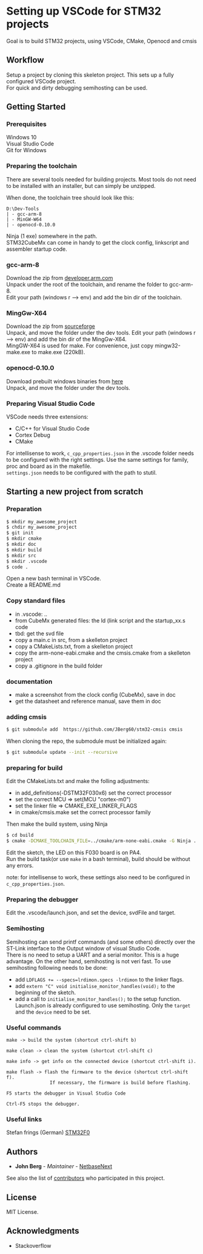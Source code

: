 # Setting up VSCode for STM32 projects
Goal is to build STM32 projects, using VSCode, CMake, Openocd and cmsis

## Workflow
Setup a project by cloning this skeleton project. This sets up a fully configured VSCode project.  
For quick and dirty debugging semihosting can be used.

## Getting Started

### Prerequisites
Windows 10  
Visual Studio Code  
Git for Windows  

### Preparing the toolchain
There are several tools needed for building projects. Most tools do not need to be installed with an installer, but can simply be unzipped.  

When done, the toolchain tree should look like this:  
```
D:\Dev-Tools
| - gcc-arm-8
| - MinGW-W64
| - openocd-0.10.0
```

Ninja (1 exe) somewhere in the path.  
STM32CubeMx can come in handy to get the clock config, linkscript and assembler startup code.  


### gcc-arm-8
Download the zip from [developer.arm.com](https://developer.arm.com/-/media/Files/downloads/gnu-rm/8-2019q3/RC1.1/gcc-arm-none-eabi-8-2019-q3-update-win32.exe?revision=b3eb9c4d-f49f-4694-8928-2084c9f090ac?product=GNU%20Arm%20Embedded%20Toolchain,32-bit,,Windows,8-2019-q3-update)  
Unpack under the root of the toolchain, and rename the folder to gcc-arm-8.  
Edit your path (windows r --> env) and add the bin dir of the toolchain.  

### MingGw-X64
Download the zip from [sourceforge](https://sourceforge.net/projects/mingw-w64/)  
Unpack, and move the folder under the dev tools.
Edit your path (windows r --> env) and add the bin dir of the MingGw-X64.  
MingGW-X64 is used for make.  For convenience, just copy mingw32-make.exe to make.exe (220kB).    

### openocd-0.10.0
Download prebuilt windows binaries from [here](http://www.freddiechopin.info/en/download/category/4-openocd)  
Unpack, and move the folder under the dev tools.  

### Preparing Visual Studio Code
VSCode needs three extensions:  
- C/C++ for Visual Studio Code  
- Cortex Debug  
- CMake

For intellisense to work, ```c_cpp_properties.json``` in the .vscode folder needs to be configured with the right settings. Use the same settings for family, proc and board as in the makefile.  
```settings.json``` needs to be configured with the path to stutil.

## Starting a new project from scratch

### Preparation

```sh
$ mkdir my_awesome_project
$ chdir my_awesome_project
$ git init
$ mkdir cmake
$ mkdir doc
$ mkdir build
$ mkdir src
$ mkdir .vscode
$ code .
```
Open a new bash terminal in VSCode.  
Create a README.md 

### Copy standard files
- in .vscode: ..
- from CubeMx generated files: the ld (link script and the startup_xx.s code  
- tbd: get the svd file
- copy a main.c in src, from a skelleton project
- copy a CMakeLists.txt, from a skelleton project
- copy the arm-none-eabi.cmake and the cmsis.cmake from a skelleton project
- copy a .gitignore in the build folder

### documentation
- make a screenshot from the clock config (CubeMx), save in doc
- get the datasheet and reference manual, save them in doc

### adding cmsis
```sh
$ git submodule add  https://github.com/JBerg60/stm32-cmsis cmsis
```

When cloning the repo, the submodule must be initialized again:  
```sh
$ git submodule update --init --recursive
```


### preparing for build
Edit the CMakeLists.txt and make the folling adjustments:  
- in add_definitions(-DSTM32F030x6) set the correct processor  
- set the correct MCU => set(MCU "cortex-m0")  
- set the linker file => CMAKE_EXE_LINKER_FLAGS
- in cmake/cmsis.make set the correct processor family

Then make the build system, using Ninja
```sh
$ cd build
$ cmake -DCMAKE_TOOLCHAIN_FILE=../cmake/arm-none-eabi.cmake -G Ninja ..
```

Edit the sketch, the LED on this F030 board is on PA4.  
Run the build task(or use ```make``` in a bash terminal), build should be without any errors.  

note: for intellisense to work, these settings also need to be configured in ```c_cpp_properties.json```.

### Preparing the debugger
Edit the .vscode/launch.json, and set the device, svdFile and target.

### Semihosting
Semihosting can send printf commands (and some others) directly over the ST-Link interface to the Output window of visual Studio Code.  
There is no need to setup a UART and a serial monitor. This is a huge advantage. On the other hand, semihosting is not veri fast.
To use semihosting following needs to be done:  
- add ```LDFLAGS += --specs=lrdimon.specs -lrdimon``` to the linker flags.
- add ```extern "C" void initialise_monitor_handles(void);``` to the beginning of the sketch.
- add a call to ```initialise_monitor_handles();```  to the setup function.
Launch.json is already configured to use semihosting. Only the ```target``` and the ```device``` need to be set.


### Useful commands
```
make -> build the system (shortcut ctrl-shift b)  

make clean -> clean the system (shortcut ctrl-shift c)  

make info -> get info on the connected device (shortcut ctrl-shift i).  

make flash -> flash the firmware to the device (shortcut ctrl-shift f).  
                If necessary, the firmware is build before flashing. 

F5 starts the debugger in Visual Studio Code  

Ctrl-F5 stops the debugger.  

```

### Useful links  

Stefan frings (German) [STM32F0](http://stefanfrings.de/stm32/stm32l0.html)

## Authors

* **John Berg** - *Maintainer* - [NetbaseNext](https://netbasenext.nl)

See also the list of [contributors](https://github.com/JBerg60/Arduino-VSCode/graphs/contributors) who participated in this project.

## License

MIT License.

## Acknowledgments

* Stackoverflow
